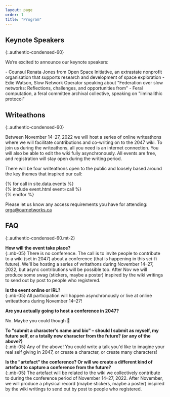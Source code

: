 ```yaml
---
layout: page
order: 1
title: "Program"
---
```


## Keynote Speakers
{:.authentic-condensed-60}

We’re excited to announce our keynote speakers:
<div markdown="1">
- Counsul Renata Jones from Open Space Initiative, an extrastate nonprofit organisation that supports research and development of space exploration
- Edie Watson, Slow Network Operator speaking about "Federation over slow networks: Reflections, challenges, and opportunities from"
- Feral computation, a feral committee archival collective, speaking on "liminalithic protocol"
</div>

## Writeathons
{:.authentic-condensed-60}

Between November 14–27, 2022 we will host a series of online writeathons where we will facilitate contributions and co-writing on to the 2047 wiki. To join us during the writeathons, all you need is an internet connection. You will also be able to edit the wiki fully asynchronously. All events are free, and registration will stay open during the writing period.

There will be four writeathons open to the public and loosely based around the key themes that inspired our call:

<div class="events-grid flex flex-wrap mb-1">
  {% for call in site.data.events %}
    <div class="event w-100 p-1 bg-black">
      {% include event.html event=call %}
    </div>
  {% endfor %}
</div>

Please let us know any access requirements you have for attending: [orga@ournetworks.ca](mailto:orga@ournetworks.ca)

## FAQ
{:.authentic-condensed-60.mt-2}

**How will the event take place?**  
{:.mb-05}
There is no conference. The call is to invite people to contribute to a wiki (set in 2047) about a conference (that is happening in this sci-fi future). We'll be hosting a series of writathons during November 14–27, 2022, but async contributions will be possible too. After Nov we will produce some swag (stickers, maybe a poster) inspired by the wiki writings to send out by post to people who registered.

**Is the event online or IRL?**  
{:.mb-05}
All participation will happen asynchronously or live at online writeathons during November 14–27!

**Are you actually going to host a conference in 2047?**  

No. Maybe you could though 🌠

**To "submit a character's name and bio" – should I submit as myself, my future self, or a totally new character from the future? (or any of the above?)**  
{:.mb-05}
Any of the above! You could write a talk you'd like to imagine your real self giving in 2047, or create a character, or create many characters!

**Is the "artefact" the conference? Or will we create a different kind of artefact to capture a conference from the future?**  
{:.mb-05}
The artefact will be related to the wiki we collectively contribute to during the conference period of November 14–27, 2022. After November, we will produce a physical record (maybe stickers, maybe a poster) inspired by the wiki writings to send out by post to people who registered.

